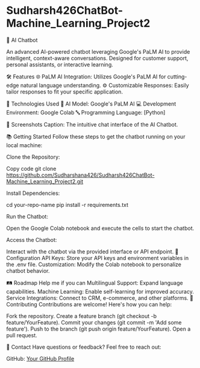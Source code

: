 # Sudharsh426ChatBot-Machine_Learning_Project2
💬 AI Chatbot

An advanced AI-powered chatbot leveraging Google's PaLM AI to provide intelligent, context-aware conversations. Designed for customer support, personal assistants, or interactive learning.


🛠️ Features
🌐 PaLM AI Integration: Utilizes Google's PaLM AI for cutting-edge natural language understanding.
⚙️ Customizable Responses: Easily tailor responses to fit your specific application.

🚀 Technologies Used
🧠 AI Model: Google's PaLM AI
💻 Development Environment: Google Colab
🔤 Programming Language: [Python]

🎨 Screenshots
Caption: The intuitive chat interface of the AI Chatbot.


📚 Getting Started
Follow these steps to get the chatbot running on your local machine:

Clone the Repository:

Copy code
git clone https://github.com/Sudharshana426/Sudharsh426ChatBot-Machine_Learning_Project2.git

Install Dependencies:

cd your-repo-name
pip install -r requirements.txt

Run the Chatbot:

Open the Google Colab notebook and execute the cells to start the chatbot.

Access the Chatbot:

Interact with the chatbot via the provided interface or API endpoint.
🔧 Configuration
API Keys: Store your API keys and environment variables in the .env file.
Customization: Modify the Colab notebook to personalize chatbot behavior.

🛤️ Roadmap Help me if you can 
 Multilingual Support: Expand language capabilities.
 Machine Learning: Enable self-learning for improved accuracy.
 Service Integrations: Connect to CRM, e-commerce, and other platforms.
🤝 Contributing
Contributions are welcome! Here's how you can help:

Fork the repository.
Create a feature branch (git checkout -b feature/YourFeature).
Commit your changes (git commit -m 'Add some feature').
Push to the branch (git push origin feature/YourFeature).
Open a pull request.


📧 Contact
Have questions or feedback? Feel free to reach out:

GitHub: [Your GitHub Profile](https://github.com/Sudharshana426)
